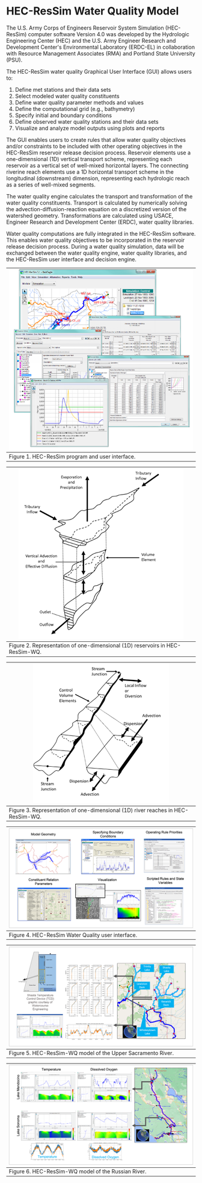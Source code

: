 # HEC-ResSim Water Quality Model

The U.S. Army Corps of Engineers Reservoir System Simulation (HEC-ResSim) computer software Version 4.0 was developed by the Hydrologic Engineering Center (HEC) and the U.S. Army Engineer Research and Development Center's Environmental Laboratory (ERDC-EL) in collaboration with Resource Management Associates (RMA) and Portland State University (PSU).

The HEC-ResSim water quality Graphical User Interface (GUI) allows users to:

1. Define met stations and their data sets
2. Select modeled water quality constituents
3. Define water quality parameter methods and values
4. Define the computational grid (e.g., bathymetry)
5. Specify initial and boundary conditions
6. Define observed water quality stations and their data sets
7. Visualize and analyze model outputs using plots and reports

The GUI enables users to create rules that allow water quality objectives and/or constraints to be included with other operating objectives in the HEC-ResSim reservoir release decision process. Reservoir elements use a one-dimensional (1D) vertical transport scheme, representing each reservoir as a vertical set of well-mixed horizontal layers. The connecting riverine reach elements use a 1D horizontal transport scheme in the longitudinal (downstream) dimension, representing each hydrologic reach as a series of well-mixed segments.

The water quality engine calculates the transport and transformation of the water quality constituents. Transport is calculated by numerically solving the advection-diffusion-reaction equation on a discretized version of the watershed geometry. Transformations are calculated using USACE, Engineer Research and Development Center (ERDC), water quality libraries.

Water quality computations are fully integrated in the HEC-ResSim software. This enables water quality objectives to be incorporated in the reservoir release decision process. During a water quality simulation, data will be exchanged between the water quality engine, water quality libraries, and the HEC-ResSim user interface and decision engine.

|![](images/HEC-ResSim_GUI.png)|
|-|
|Figure 1. HEC-ResSim program and user interface.|

|![](images/1D_Reservoir.png)|
|-|
|Figure 2. Representation of one-dimensional (1D) reservoirs in HEC-ResSim-WQ.|

|![](images/1D_Reach.png)|
|-|
|Figure 3. Representation of one-dimensional (1D) river reaches in HEC-ResSim-WQ.|

|![](images/ResSim-WQ_user_interface.png)|
|-|
|Figure 4. HEC-ResSim Water Quality user interface.|

|![](images/ResSim-WQ_Upper_Sacramento_River.png)|
|-|
|Figure 5. HEC-ResSim-WQ model of the Upper Sacramento River.|

|![](images/ResSim-WQ_Russian_River.png)|
|-|
|Figure 6. HEC-ResSim-WQ model of the Russian River.|
